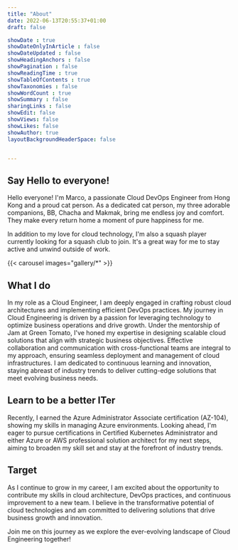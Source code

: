 ```yaml
---
title: "About"
date: 2022-06-13T20:55:37+01:00
draft: false

showDate : true
showDateOnlyInArticle : false
showDateUpdated : false
showHeadingAnchors : false
showPagination : false
showReadingTime : true
showTableOfContents : true
showTaxonomies : false 
showWordCount : true
showSummary : false
sharingLinks : false
showEdit: false
showViews: false
showLikes: false
showAuthor: true
layoutBackgroundHeaderSpace: false


---
```

## Say Hello to everyone!

Hello everyone! I'm Marco, a passionate Cloud DevOps Engineer from Hong Kong and a proud cat person. As a dedicated cat person, my three adorable companions, BB, Chacha and Makmak, bring me endless joy and comfort. They make every return home a moment of pure happiness for me.

In addition to my love for cloud technology, I'm also a squash player currently looking for a squash club to join. It's a great way for me to stay active and unwind outside of work.

{{< carousel images="gallery/*" >}}

## What I do

In my role as a Cloud Engineer, I am deeply engaged in crafting robust cloud architectures and implementing efficient DevOps practices. My journey in Cloud Engineering is driven by a passion for leveraging technology to optimize business operations and drive growth. Under the mentorship of Jam at Green Tomato, I've honed my expertise in designing scalable cloud solutions that align with strategic business objectives. Effective collaboration and communication with cross-functional teams are integral to my approach, ensuring seamless deployment and management of cloud infrastructures. I am dedicated to continuous learning and innovation, staying abreast of industry trends to deliver cutting-edge solutions that meet evolving business needs.

## Learn to be a better ITer

Recently, I earned the Azure Administrator Associate certification (AZ-104), showing my skills in managing Azure environments. Looking ahead, I'm eager to pursue certifications in Certified Kubernetes Administrator and either Azure or AWS professional solution architect for my next steps, aiming to broaden my skill set and stay at the forefront of industry trends.

## Target

As I continue to grow in my career, I am excited about the opportunity to contribute my skills in cloud architecture, DevOps practices, and continuous improvement to a new team. I believe in the transformative potential of cloud technologies and am committed to delivering solutions that drive business growth and innovation.


Join me on this journey as we explore the ever-evolving landscape of Cloud Engineering together!